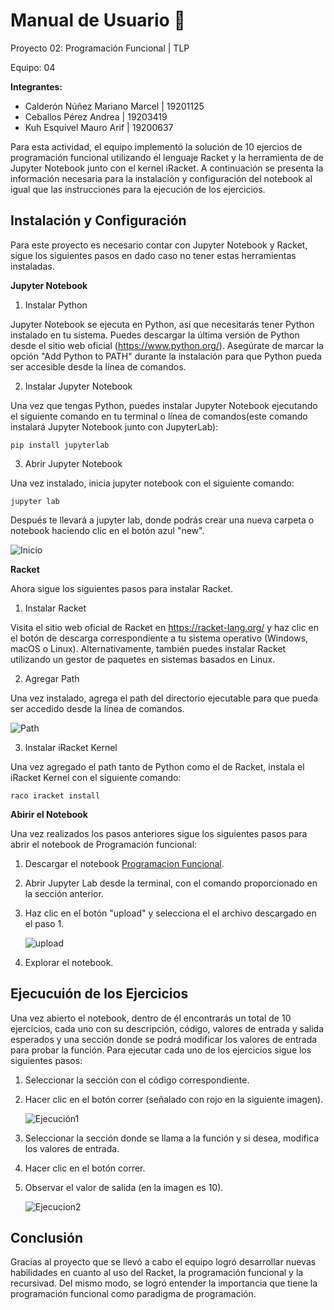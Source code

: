 # Manual de Usuario 📓
Proyecto 02: Programación Funcional | TLP 

Equipo: 04 

**Integrantes:**
- Calderón Núñez Mariano Marcel | 19201125
- Ceballos Pérez Andrea | 19203419
- Kuh Esquivel Mauro Arif | 19200637

Para esta actividad, el equipo implementó la solución de 10 ejercios de programación funcional utilizando el lenguaje Racket y la herramienta de de Jupyter Notebook junto con el kernel iRacket. A continuación se presenta la información necesaria para la instalación y configuración del notebook al igual que las instrucciones para la ejecución de los ejercicios. 

## Instalación y Configuración
Para este proyecto es necesario contar con Jupyter Notebook y Racket, sigue los siguientes pasos en dado caso no tener estas herramientas instaladas. 

**Jupyter Notebook**

1. Instalar Python

Jupyter Notebook se ejecuta en Python, así que necesitarás tener Python instalado en tu sistema. Puedes descargar la última versión de Python desde el sitio web oficial (https://www.python.org/). Asegúrate de marcar la opción "Add Python to PATH" durante la instalación para que Python pueda ser accesible desde la línea de comandos.

2. Instalar Jupyter Notebook

Una vez que tengas Python, puedes instalar Jupyter Notebook ejecutando el siguiente comando en tu terminal o línea de comandos(este comando instalará Jupyter Notebook junto con JupyterLab):

```
pip install jupyterlab
```

3. Abrir Jupyter Notebook

Una vez instalado, inicia jupyter notebook con el siguiente comando: 

```
jupyter lab
```
Después te llevará a jupyter lab, donde podrás crear una nueva carpeta o notebook haciendo clic en el botón azul "new". 

![Inicio](Images/Inicio.png)

**Racket**

Ahora sigue los siguientes pasos para instalar Racket. 

1. Instalar Racket
   
Visita el sitio web oficial de Racket en https://racket-lang.org/ y haz clic en el botón de descarga correspondiente a tu sistema operativo (Windows, macOS o Linux). Alternativamente, también puedes instalar Racket utilizando un gestor de paquetes en sistemas basados en Linux.

2. Agregar Path

Una vez instalado, agrega el path del directorio ejecutable para que pueda ser accedido desde la línea de comandos. 

![Path](Images/Path.png)

3. Instalar iRacket Kernel

Una vez agregado el path tanto de Python como el de Racket, instala el iRacket Kernel con el siguiente comando: 

```
raco iracket install
```

**Abirir el Notebook** 

Una vez realizados los pasos anteriores sigue los siguientes pasos para abrir el notebook de Programación funcional: 

1. Descargar el notebook [Programacion Funcional](ProgramaciónFuncional.ipynb).
2. Abrir Jupyter Lab desde la terminal, con el comando proporcionado en la sección anterior.
3. Haz clic en el botón "upload" y selecciona el el archivo descargado en el paso 1.

   ![upload](Images/Upload.png)

4. Explorar el notebook. 


## Ejecucuión de los Ejercicios 
Una vez abierto el notebook, dentro de él encontrarás un total de 10 ejercicios, cada uno con su descripción, código, valores de entrada y salida esperados y una sección donde se podrá modificar los valores de entrada para probar la función. Para ejecutar cada uno de los ejercicios sigue los siguientes pasos: 

1. Seleccionar la sección con el código correspondiente.
2. Hacer clic en el botón correr (señalado con rojo en la siguiente imagen). 
   
   ![Ejecución1](Images/Ejecución1.png)

3. Seleccionar la sección donde se llama a la función y si desea, modifica los valores de entrada.
4. Hacer clic en el botón correr.
5. Observar el valor de salida (en la imagen es 10).

   ![Ejecucion2](Images/Ejecución2.png)


## Conclusión 

Gracias al proyecto que se llevó a cabo el equipo logró desarrollar nuevas habilidades en cuanto al uso del Racket, la programación funcional y la recursivad. Del mismo modo, se logró entender la importancia que tiene la programación funcional como paradigma de programación. 
